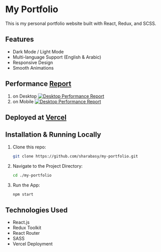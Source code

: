 # My Portfolio

This is my personal portfolio website built with React, Redux, and SCSS.

## Features
- Dark Mode / Light Mode
- Multi-language Support (English & Arabic)
- Responsive Design
- Smooth Animations

## Performance [Report](https://pagespeed.web.dev)
1. on Desktop
[![Desktop Performance Report](https://github.com/user-attachments/assets/828296ad-b0fb-4af9-be81-2be453d51837)](https://pagespeed.web.dev/analysis/https-my-portfolio-one-sigma-98-vercel-app/6c5ftf8r62?form_factor=desktop)
2. on Mobile
[![Desktop Performance Report](https://github.com/user-attachments/assets/bfabd109-5f35-4358-8133-85fe9f4f85c9)](https://pagespeed.web.dev/analysis/https-my-portfolio-one-sigma-98-vercel-app/6c5ftf8r62?form_factor=mobile)

## Deployed at [Vercel](https://my-portfolio-amber-alpha-52.vercel.app/)

## Installation & Running Locally
1. Clone this repo:
   ```bash
   git clone https://github.com/sharabasy/my-portfolio.git
2. Navigate to the Project Directory:
   ```bash
   cd ./my-portfolio
3. Run the App:
   ```bash
   npm start
   
## Technologies Used
- React.js
- Redux Toolkit
- React Router
- SASS
- Vercel Deployment


